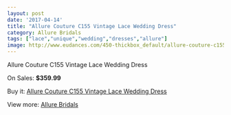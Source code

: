 ```yaml
---
layout: post
date: '2017-04-14'
title: "Allure Couture C155 Vintage Lace Wedding Dress"
category: Allure Bridals
tags: ["lace","unique","wedding","dresses","allure"]
image: http://www.eudances.com/450-thickbox_default/allure-couture-c155-vintage-lace-wedding-dress.jpg
---
```

Allure Couture C155 Vintage Lace Wedding Dress

On Sales: **$359.99**
<a href="https://www.eudances.com/en/allure-bridals/140-allure-couture-c155-vintage-lace-wedding-dress.html"><amp-img layout="responsive" width="600" height="600" src="//www.eudances.com/450-thickbox_default/allure-couture-c155-vintage-lace-wedding-dress.jpg" alt="Allure Couture C155 Vintage Lace Wedding Dress 0" /></a>
<a href="https://www.eudances.com/en/allure-bridals/140-allure-couture-c155-vintage-lace-wedding-dress.html"><amp-img layout="responsive" width="600" height="600" src="//www.eudances.com/452-thickbox_default/allure-couture-c155-vintage-lace-wedding-dress.jpg" alt="Allure Couture C155 Vintage Lace Wedding Dress 1" /></a>
<a href="https://www.eudances.com/en/allure-bridals/140-allure-couture-c155-vintage-lace-wedding-dress.html"><amp-img layout="responsive" width="600" height="600" src="//www.eudances.com/451-thickbox_default/allure-couture-c155-vintage-lace-wedding-dress.jpg" alt="Allure Couture C155 Vintage Lace Wedding Dress 2" /></a>

Buy it: [Allure Couture C155 Vintage Lace Wedding Dress](https://www.eudances.com/en/allure-bridals/140-allure-couture-c155-vintage-lace-wedding-dress.html "Allure Couture C155 Vintage Lace Wedding Dress")

View more: [Allure Bridals](https://www.eudances.com/en/2-allure-bridals "Allure Bridals")